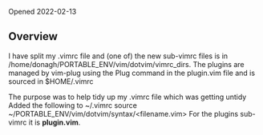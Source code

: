 Opened 2022-02-13


## Overview
I have split my .vimrc file and (one of) the new sub-vimrc files is in /home/donagh/PORTABLE_ENV/vim/dotvim/vimrc_dirs.
The plugins are managed by vim-plug using the Plug command in the plugin.vim file and is sourced in $HOME/.vimrc

The purpose was to help tidy up my .vimrc file which was getting untidy
Added the following to ~/.vimrc
source ~/PORTABLE_ENV/vim/dotvim/syntax/<filename.vim>
For the plugins sub-vimrc it is __plugin.vim__.









